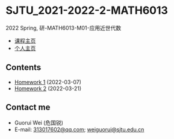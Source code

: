 # SJTU_2021-2022-2-MATH6013

2022 Spring, 研-MATH6013-M01-应用近世代数

- [课程主页](https://grwei.github.io/SJTU_2021-2022-2-MATH6008/)
- [个人主页](https://grwei.github.io/)

## Contents

- [Homework 1](https://grwei.github.io/SJTU_2021-2022-2-MATH6008/MATH6013/hw1_危国锐_120034910021.pdf) (2022-03-07)
- [Homework 2](https://grwei.github.io/SJTU_2021-2022-2-MATH6008/MATH6013/hw2_危国锐_120034910021.pdf) (2022-03-21)

## Contact me

- Guorui Wei (危国锐)
- E-mail: 313017602@qq.com; weiguorui@sjtu.edu.cn
